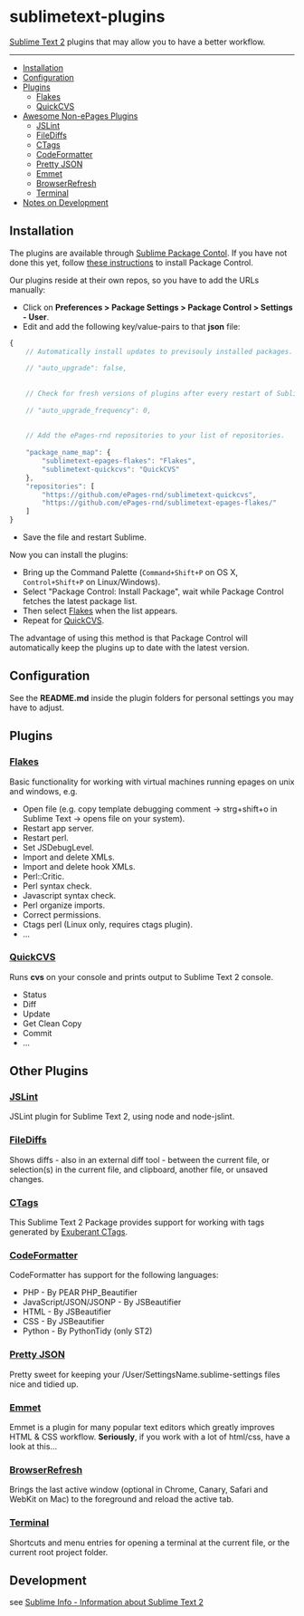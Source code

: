 sublimetext-plugins
=================

[Sublime Text 2](http://www.sublimetext.com/2) plugins that may allow you to have a better workflow.

---

- [Installation](#installation)
- [Configuration](#configuration)
- [Plugins](#plugins)
  - [Flakes](#flakes)
  - [QuickCVS](#quickcvs)
- [Awesome Non-ePages Plugins](#other-plugins)
  - [JSLint](#jslint)
  - [FileDiffs](#filediffs)
  - [CTags](#ctags)
  - [CodeFormatter](#codeformatter)
  - [Pretty JSON](#pretty-json)
  - [Emmet](#emmet)
  - [BrowserRefresh](#browserrefresh)
  - [Terminal](#terminal)
- [Notes on Development](#development)

Installation
------------
The plugins are available through [Sublime Package Contol](http://wbond.net/sublime_packages/package_control). If you have not done this yet, follow [these instructions](http://wbond.net/sublime_packages/package_control/installation) to install Package Control.

Our plugins reside at their own repos, so you have to add the URLs manually:

* Click on **Preferences > Package Settings > Package Control > Settings - User**.
* Edit and add the following key/value-pairs to that **json** file:

```js
{   
    // Automatically install updates to previsouly installed packages. Default is true.
    
    // "auto_upgrade": false,
    
    
    // Check for fresh versions of plugins after every restart of Sublime Text.
    
    // "auto_upgrade_frequency": 0,
    
    
    // Add the ePages-rnd repositories to your list of repositories.
    
    "package_name_map": {
        "sublimetext-epages-flakes": "Flakes",
        "sublimetext-quickcvs": "QuickCVS"
    },
    "repositories": [
        "https://github.com/ePages-rnd/sublimetext-quickcvs",
        "https://github.com/ePages-rnd/sublimetext-epages-flakes/"
    ]
}
```

* Save the file and restart Sublime.

Now you can install the plugins:

* Bring up the Command Palette (`Command+Shift+P` on OS X, `Control+Shift+P` on Linux/Windows). 
* Select "Package Control: Install Package", wait while Package Control fetches the latest package list. 
* Then select [Flakes](https://github.com/ePages-rnd/sublimetext-epages-flakes) when the list appears.
* Repeat for [QuickCVS](https://github.com/ePages-rnd/sublimetext-quickcvs). 

The advantage of using this method is that Package Control will automatically keep the plugins up to date with the latest version.

Configuration
--------------
See the **README.md** inside the plugin folders for personal settings you may have to adjust.

Plugins
--------
### [Flakes](https://github.com/ePages-rnd/sublimetext-epages-flakes)
Basic functionality for working with virtual machines running epages on unix and windows, e.g.

* Open file (e.g. copy template debugging comment -> strg+shift+o in Sublime Text -> opens file on your system).
* Restart app server.
* Restart perl.
* Set JSDebugLevel.
* Import and delete XMLs.
* Import and delete hook XMLs.
* Perl::Critic.
* Perl syntax check.
* Javascript syntax check.
* Perl organize imports.
* Correct permissions.
* Ctags perl (Linux only, requires ctags plugin).
* ...

### [QuickCVS](https://github.com/ePages-rnd/sublimetext-quickcvs)
Runs **cvs** on your console and prints output to Sublime Text 2 console.

* Status
* Diff
* Update
* Get Clean Copy
* Commit
* ...

Other Plugins
--------
### [JSLint](https://github.com/janraasch/Sublime-JSLint)
JSLint plugin for Sublime Text 2, using node and node-jslint.

### [FileDiffs](https://github.com/colinta/SublimeFileDiffs)
Shows diffs - also in an external diff tool - between the current file, or selection(s) in the current file, and clipboard, another file, or unsaved changes.

### [CTags](https://github.com/SublimeText/CTags)
This Sublime Text 2 Package provides support for working with tags generated by [Exuberant CTags](http://ctags.sourceforge.net/).

### [CodeFormatter](https://github.com/akalongman/sublimetext-codeformatter)
CodeFormatter has support for the following languages:

* PHP - By PEAR PHP_Beautifier
* JavaScript/JSON/JSONP - By JSBeautifier
* HTML - By JSBeautifier
* CSS - By JSBeautifier
* Python - By PythonTidy (only ST2)

### [Pretty JSON](https://github.com/dzhibas/SublimePrettyJson)
Pretty sweet for keeping your /User/SettingsName.sublime-settings files nice and tidied up.

### [Emmet](http://emmet.io/)
Emmet is a plugin for many popular text editors which greatly improves HTML & CSS workflow. **Seriously**, if you work with a lot of html/css, have a look at this...

### [BrowserRefresh](https://github.com/gcollazo/BrowserRefresh-Sublime)
Brings the last active window (optional in Chrome, Canary, Safari and WebKit on Mac) to the foreground and reload the active tab.

### [Terminal](http://wbond.net/sublime_packages/terminal)
Shortcuts and menu entries for opening a terminal at the current file, or the current root project folder.

Development
----------
see [Sublime Info - Information about Sublime Text 2](http://sublimetext.info/)
